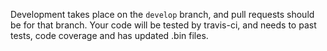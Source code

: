 Development takes place on the `develop` branch, and pull requests should be for that branch. Your code will be tested by travis-ci, and needs to past tests, code coverage and has updated .bin files.

